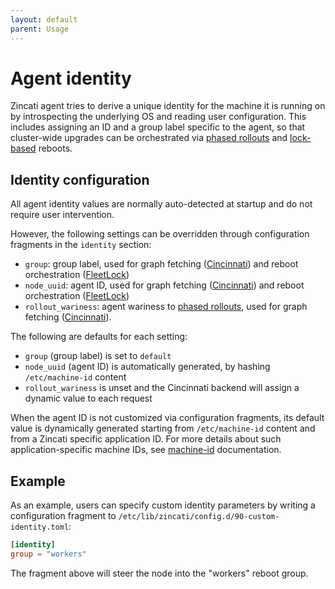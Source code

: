 ```yaml
---
layout: default
parent: Usage
---
```


# Agent identity

Zincati agent tries to derive a unique identity for the machine it is running on by introspecting the underlying OS and reading user configuration.
This includes assigning an ID and a group label specific to the agent, so that cluster-wide upgrades can be orchestrated via [phased rollouts][phased] and [lock-based][fleetlock-strategy] reboots.

[phased]: auto-updates.md#phased-rollouts-client-wariness-canaries
[fleetlock-strategy]:  updates-strategy.md#lock-based-strategy

## Identity configuration

All agent identity values are normally auto-detected at startup and do not require user intervention.

However, the following settings can be overridden through configuration fragments in the `identity` section:
 * `group`: group label, used for graph fetching ([Cincinnati][cincinnati]) and reboot orchestration ([FleetLock][fleetlock])
 * `node_uuid`: agent ID, used for graph fetching ([Cincinnati][cincinnati]) and reboot orchestration ([FleetLock][fleetlock])
 * `rollout_wariness`: agent wariness to [phased rollouts][phased], used for graph fetching ([Cincinnati][cincinnati]).

The following are defaults for each setting:
- `group` (group label) is set to `default`
- `node_uuid` (agent ID) is automatically generated, by hashing `/etc/machine-id` content
- `rollout_wariness` is unset and the Cincinnati backend will assign a dynamic value to each request

When the agent ID is not customized via configuration fragments, its default value is dynamically generated starting from `/etc/machine-id` content and from a Zincati specific application ID.
For more details about such application-specific machine IDs, see [machine-id][machine-id] documentation.

[machine-id]: https://www.freedesktop.org/software/systemd/man/machine-id.html

## Example

As an example, users can specify custom identity parameters by writing a configuration fragment to `/etc/lib/zincati/config.d/90-custom-identity.toml`:

```toml
[identity]
group = "workers"
```

The fragment above will steer the node into the "workers" reboot group.

[cincinnati]: ../development/cincinnati/protocol.md
[fleetlock]: ../development/fleetlock/protocol.md
